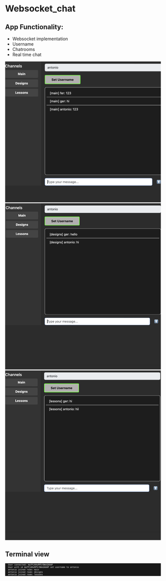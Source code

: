 # Websocket_chat

## App Functionality:

- Websocket implementation
- Username
- Chatrooms
- Real time chat 

![img](/tests0.png)
![img](/tests1.png)
![img](/tests2.png)

## Terminal view
![img](/tests3.png)
